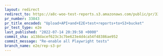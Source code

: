 ```yaml
---
layout: redirect
redirect_to: https://a8c-woo-test-reports.s3.amazonaws.com/public/pr/33843/e2e/index.html
pr_number: 33843
pr_title_encoded: "Upload+API+and+E2E+test+reports+to+S3+bucket"
pr_test_type: e2e
last_published: "2022-07-14 20:39:58 +0000"
commit_sha: a138dacef623c3c7be623e4d4ca54f48386ae952
commit_message: "Re-enable all Playwright tests"
branch_name: e2e/rep-s3-pr
---
```

